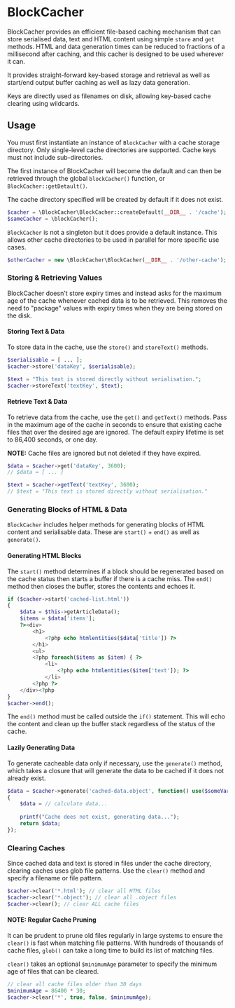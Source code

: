 # BlockCacher

BlockCacher provides an efficient file-based caching mechanism
that can store serialised data, text and HTML content using simple
`store` and `get` methods. HTML and data generation times can be
reduced to fractions of a millisecond after caching, and this cacher
is designed to be used wherever it can.

It provides straight-forward key-based storage and retrieval as
well as start/end output buffer caching as well as lazy data generation.

Keys are directly used as filenames on disk, allowing key-based cache
clearing using wildcards.

## Usage

You must first instantiate an instance of `BlockCacher` with a cache
storage directory. Only single-level cache directories are supported.
Cache keys must not include sub-directories.

The first instance of BlockCacher will become the default and can then
be retrieved through the global `blockCacher()` function, or
`BlockCacher::getDetault()`.

The cache directory specified will be created by default if it does not exist. 

```php
$cacher = \BlockCacher\BlockCacher::createDefault(__DIR__ . '/cache');
$sameCacher = \blockCacher();
```
    
`BlockCacher` is not a singleton but it does provide a default instance.
This allows other cache directories to be used in parallel for more
specific use cases.

```php
$otherCacher = new \BlockCacher\BlockCacher(__DIR__ . '/other-cache');
```

### Storing & Retrieving Values

BlockCacher doesn't store expiry times and instead asks for the maximum
age of the cache whenever cached data is to be retrieved. This removes
the need to "package" values with expiry times when they are being stored
on the disk.

#### Storing Text & Data

To store data in the cache, use the `store()` and `storeText()` methods.

```php
$serialisable = [ ... ];
$cacher->store('dataKey', $serialisable);

$text = "This text is stored directly without serialisation.";
$cacher->storeText('textKey', $text);
```

#### Retrieve Text & Data

To retrieve data from the cache, use the `get()` and `getText()` methods.
Pass in the maximum age of the cache in seconds to ensure that existing
cache files that over the desired age are ignored. The default expiry
lifetime is set to 86,400 seconds, or one day.

**NOTE:** Cache files are ignored but not deleted if they have expired.

```php
$data = $cacher->get('dataKey', 3600);
// $data = [ ... ]

$text = $cacher->getText('textKey', 3600);
// $text = "This text is stored directly without serialisation."
```

### Generating Blocks of HTML & Data

`BlockCacher` includes helper methods for generating blocks of HTML
content and serialisable data. These are `start()` + `end()` as well as
 `generate()`.
 
#### Generating HTML Blocks

The `start()` method determines if a block should be regenerated based
on the cache status then starts a buffer if there is a cache miss. The
`end()` method then closes the buffer, stores the contents and echoes
it.

```php
if ($cacher->start('cached-list.html'))
{
    $data = $this->getArticleData();
    $items = $data['items'];
    ?><div>
        <h1>
            <?php echo htmlentities($data['title']) ?>
        </h1>
        <ul>
        <?php foreach($items as $item) { ?>
            <li>
                <?php echo htmlentities($item['text']); ?>
            </li>
        <?php ?>
    </div><?php
}
$cacher->end();
```

The `end()` method must be called outside the `if()` statement.
This will echo the content and clean up the buffer stack regardless
of the status of the cache.

#### Lazily Generating Data

To generate cacheable data only if necessary, use the `generate()`
method, which takes a closure that will generate the data to be
cached if it does not already exist.

```php
$data = $cacher->generate('cached-data.object', function() use($someVar)
{
    $data = // calculate data...
    
    printf("Cache does not exist, generating data...");
    return $data;
});
```

### Clearing Caches

Since cached data and text is stored in files under the cache
directory, clearing caches uses glob file patterns. Use the
`clear()` method and specify a filename or file pattern.

```php
$cacher->clear('*.html'); // clear all HTML files
$cacher->clear('*.object'); // clear all .object files
$cacher->clear(); // clear ALL cache files
```
    
#### NOTE: Regular Cache Pruning

It can be prudent to prune old files regularly in large systems
to ensure the `clear()` is fast when matching file patterns.
With hundreds of thousands of cache files, `glob()` can take a
long time to build its list of matching files. 

`clear()` takes an optional `$minimumAge` parameter to specify
the minimum age of files that can be cleared.

```php
// clear all cache files older than 30 days
$minimumAge = 86400 * 30;
$cacher->clear('*', true, false, $minimumAge);
```
